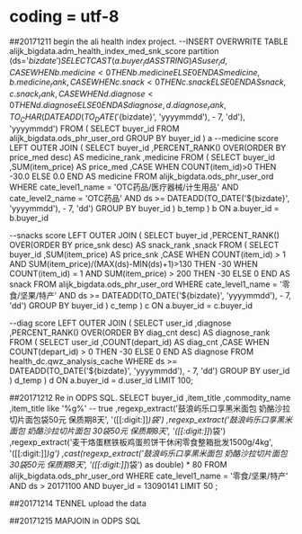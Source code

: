 # coding = utf-8
##20171211
begin the ali health index project.
--INSERT OVERWRITE TABLE alijk_bigdata.adm_health_index_med_snk_score partition (ds='${bizdate}')
SELECT CAST(a.buyer_id AS STRING) AS user_id
        ,CASE WHEN b.medicine < 0 THEN b.medicine
             ELSE 0 
        END AS medicine
        ,b.medicine_rank
        ,CASE WHEN c.snack < 0 THEN c.snack
             ELSE 0 
        END AS snack
        ,c.snack_rank
        ,CASE WHEN d.diagnose < 0 THEN d.diagnose
             ELSE 0 
        END AS diagnose
        ,d.diagnose_rank
        ,TO_CHAR(DATEADD(TO_DATE('${bizdate}', 'yyyymmdd'), - 7, 'dd'), 'yyyymmdd')
FROM    ( 
        SELECT buyer_id
        FROM alijk_bigdata.ods_phr_user_ord
        GROUP BY buyer_id 
        ) a
--medicine score 
LEFT OUTER JOIN (
        SELECT buyer_id
               ,PERCENT_RANK() OVER(ORDER BY price_med desc) AS medicine_rank
               ,medicine
        FROM (
                SELECT buyer_id
                        ,SUM(item_price) AS price_med
                        ,CASE WHEN COUNT(item_id)>0 THEN -30.0
                              ELSE 0.0 
                        END AS medicine
                FROM alijk_bigdata.ods_phr_user_ord
                WHERE cate_level1_name = 'OTC药品/医疗器械/计生用品'
                AND cate_level2_name = 'OTC药品'
                AND ds >= DATEADD(TO_DATE('${bizdate}', 'yyyymmdd'), - 7, 'dd')
                GROUP BY buyer_id
        ) b_temp
        ) b 
ON a.buyer_id = b.buyer_id

--snacks score
LEFT OUTER JOIN (
        SELECT buyer_id
               ,PERCENT_RANK() OVER(ORDER BY price_snk desc) AS snack_rank
               ,snack 
        FROM (
                SELECT buyer_id
                    ,SUM(item_price) AS price_snk
                    ,CASE WHEN COUNT(item_id) > 1 
                                AND SUM(item_price)/(MAX(ds)-MIN(ds)+1)>130 THEN -30
                            WHEN COUNT(item_id) = 1
                                AND SUM(item_price) > 200 THEN -30
                            ELSE 0
                    END AS snack 
                FROM alijk_bigdata.ods_phr_user_ord
                WHERE cate_level1_name = '零食/坚果/特产'
                AND ds >= DATEADD(TO_DATE('${bizdate}', 'yyyymmdd'), - 7, 'dd')
                GROUP BY buyer_id
        ) c_temp
        ) c 
ON a.buyer_id = c.buyer_id

--diag score
LEFT OUTER JOIN (
        SELECT user_id
                ,diagnose 
                ,PERCENT_RANK() OVER(ORDER BY diag_cnt desc) AS diagnose_rank
        FROM (
                SELECT user_id
                        ,COUNT(depart_id) AS diag_cnt
                        ,CASE WHEN COUNT(depart_id) > 0 THEN -30
                            ELSE 0
                        END AS diagnose 
                FROM health_dc.qwz_analysis_cache
                WHERE ds >= DATEADD(TO_DATE('${bizdate}', 'yyyymmdd'), - 7, 'dd')
                GROUP BY user_id
        ) d_temp
        ) d 
ON a.buyer_id = d.user_id
LIMIT 100;

##20171212
Re in ODPS SQL.
SELECT  buyer_id
        ,item_title
        ,commodity_name
        ,item_title like '%g%' -- true
        ,regexp_extract('鼓浪屿乐口享黑米面包 奶酪沙拉切片面包袋50元 保质期8天', '([[:digit:]]*)袋') 
        ,regexp_extract('鼓浪屿乐口享黑米面包 奶酪沙拉切片面包 30袋50元 保质期8天', '([[:digit:]]*)袋') 
        ,regexp_extract('麦干烙蛋糕铁板鸡蛋煎饼干休闲零食整箱批发1500g/4kg', '([[:digit:]]*)g') 
        ,cast(regexp_extract('鼓浪屿乐口享黑米面包 奶酪沙拉切片面包 30袋50元 保质期8天', '([[:digit:]]*)袋') as double) * 80
FROM alijk_bigdata.ods_phr_user_ord
WHERE cate_level1_name = '零食/坚果/特产'
AND ds > 20171100
AND buyer_id = 13090141
LIMIT 50
;

##20171214
TENNEL upload the data

##20171215
MAPJOIN in ODPS SQL

